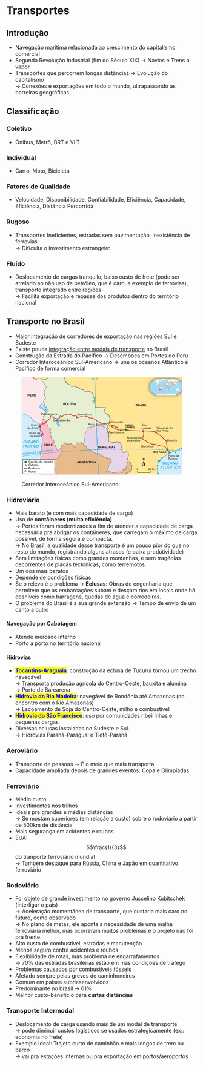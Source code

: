# Transportes

## Introdução

* Navegação marítima relacionada ao crescimento do capitalismo comercial
* Segunda Revolução Industrial (fim do Século XIX) -> Navios e Trens a vapor
* Transportes que percorrem longas distâncias -> Evolução do capitalismo \
  \-> Conexões e exportações em todo o mundo, ultrapassando as barreiras geográficas



## Classificação&#x20;

### Coletivo

* Ônibus, Metrô, BRT e VLT

### Individual

* Carro, Moto, Bicicleta

### Fatores de Qualidade

* Velocidade, Disponibilidade, Confiabilidade, Eficiência, Capacidade, Eficiência, Distância Percorrida

### Rugoso

* Transportes Ineficientes, estradas sem pavimentação, inexistência de ferrovias \
  \-> Dificulta o investimento estrangeiro

### Fluído

* Deslocamento de cargas tranquilo, baixo custo de frete (pode ser atrelado ao não uso de petróleo, que é caro, a exemplo de ferrovias), transporte integrado entre regiões \
  \-> Facilita exportação e repasse dos produtos dentro do território nacional

## Transporte no Brasil&#x20;

* Maior integração de corredores de exportação nas regiões Sul e Sudeste
* Existe pouca [integração entre modais de transporte](transportes.md#integracao-entre-modais-de-transporte) no Brasil
* Construção da Estrada do Pacífico -> Desemboca em Portos do Peru
* Corredor Interoceânico Sul-Americano -> une os oceanos Atlântico e Pacífico de forma comercial

<figure><img src="../.gitbook/assets/image (5).png" alt=""><figcaption><p>Corredor Interoceânico Sul-Americano</p></figcaption></figure>



### Hidroviário

* Mais barato (e com mais capacidade de carga)&#x20;
* Uso de **contâineres (muita eficiência)**\
  \-> Portos foram modernizados a fim de atender a capacidade de carga necessária pra abrigar os contâineres, que carregam o máximo de carga possível, de forma segura e compacta. \
  \-> No Brasil, a qualidade desse transporte é um pouco pior do que no resto do mundo, registrando alguns atrasos (e baixa produtividade)
* Sem limitações físicas como grandes montanhas, e sem tragédias decorrentes de placas tectônicas, como terremotos.
* Um dos mais baratos
* Depende de condições físicas
* Se o relevo é o problema -> **Eclusas**: Obras de engenharia que permitem que as embarcações subam e desçam rios em locais onde há desníveis como barragens, quedas de água e corredeiras.
* O problema do Brasil é a sua grande extensão -> Tempo de envio de um canto a outro

#### Navegação por Cabotagem

* Atende mercado interno
* Porto a porto no território nacional

#### Hidrovias

* <mark style="color:blue;">**Tocantins-Araguaia**</mark>: construção da eclusa de Tucuruí tornou um trecho navegável \
  \-> Transporta produção agrícola do Centro-Oeste, bauxita e alumina \
  \-> Porto de Barcarena
* <mark style="color:blue;">**Hidrovia do Rio Madeira**</mark>: navegável de Rondônia até Amazonas (no encontro com o Rio Amazonas)\
  \-> Escoamento de Soja do Centro-Oeste, milho e combustível
* <mark style="color:blue;">**Hidrovia do São Francisco**</mark>: uso por comunidades ribeirinhas e pequenas cargas
* Diversas eclusas instaladas no Sudeste e Sul. \
  \-> Hidrovias Paraná-Paraguai e Tietê-Paraná

### Aeroviário

* Transporte de pessoas -> É o meio que mais transporta
* Capacidade ampliada depois de grandes eventos: Copa e Olimpíadas

### Ferroviário

* Médio custo
* Investimentos nos trilhos
* Ideais pra grandes e médias distâncias \
  \-> Se mostam superiores (em relação a custo) sobre o rodoviário a partir de 500km de distância
* Mais segurança em acidentes e roubos
* EUA: $$\frac{1}{3}$$ do tranporte ferroviário mundial \
  \-> Também destaque para Rússia, China e Japão em quantitativo ferroviário

### Rodoviário

* Foi objeto de grande investimento no governo Juscelino Kubitschek (interligar o país)\
  \-> Aceleração momentânea de transporte, que custaria mais caro no futuro, como observado \
  \-> No plano de metas, ele aponta a necessidade de uma malha ferroviária melhor, mas ocorreram muitos problemas e o projeto não foi pra frente.
* Alto custo de combustível, estradas e manutenção
* Menos seguro contra acidentes e roubos
* Flexibilidade de rotas, mas problema de engarrafamentos \
  \-> 70% das estradas brasileiras estão em más condições de tráfego
* Problemas causados por combustíveis fósseis&#x20;
* Afetado sempre pelas greves de caminhoneiros
* Comum em países subdesenvolvidos
* Predominante no brasil -> 61%
* Melhor custo-benefício para **curtas distâncias**

### **Transporte Intermodal**

* Deslocamento de carga usando mais de um modal de transporte \
  \-> pode diminuir custos logísticos se usados estrategicamente (ex.: economia no frete)&#x20;
* Exemplo Ideal: Trajeto curto de caminhão e mais longos de trem ou barco \
  \-> vai pra estações internas ou pra exportação em portos/aeroportos
